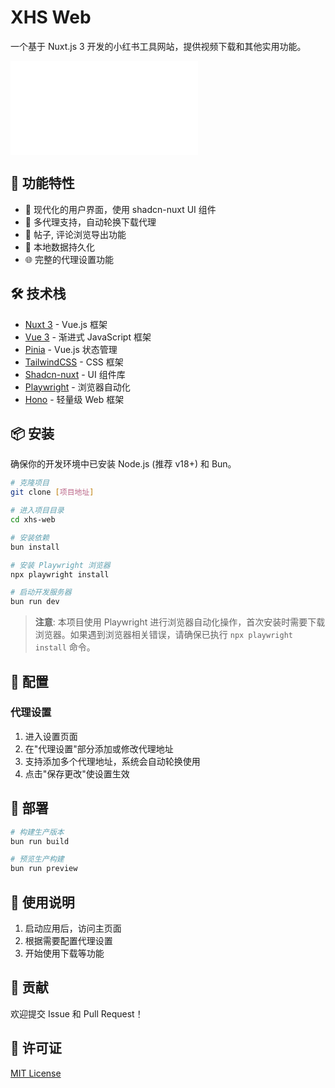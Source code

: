 # XHS Web

一个基于 Nuxt.js 3 开发的小红书工具网站，提供视频下载和其他实用功能。

<iframe src="//player.bilibili.com/player.html?isOutside=true&aid=114258075452655&bvid=BV1HMZsYoEtg&cid=29172302243&p=1" scrolling="no" border="0" frameborder="no" framespacing="0" allowfullscreen="true"></iframe>

## 🚀 功能特性

- 📱 现代化的用户界面，使用 shadcn-nuxt UI 组件
- 🔄 多代理支持，自动轮换下载代理
- 🎯 帖子, 评论浏览导出功能
- 💾 本地数据持久化
- 🌐 完整的代理设置功能

## 🛠️ 技术栈

- [Nuxt 3](https://nuxt.com/) - Vue.js 框架
- [Vue 3](https://vuejs.org/) - 渐进式 JavaScript 框架
- [Pinia](https://pinia.vuejs.org/) - Vue.js 状态管理
- [TailwindCSS](https://tailwindcss.com/) - CSS 框架
- [Shadcn-nuxt](https://www.shadcn-vue.com/) - UI 组件库
- [Playwright](https://playwright.dev/) - 浏览器自动化
- [Hono](https://hono.dev/) - 轻量级 Web 框架

## 📦 安装

确保你的开发环境中已安装 Node.js (推荐 v18+) 和 Bun。

```bash
# 克隆项目
git clone [项目地址]

# 进入项目目录
cd xhs-web

# 安装依赖
bun install

# 安装 Playwright 浏览器
npx playwright install

# 启动开发服务器
bun run dev
```

> **注意**: 本项目使用 Playwright 进行浏览器自动化操作，首次安装时需要下载浏览器。如果遇到浏览器相关错误，请确保已执行 `npx playwright install` 命令。

## 🔧 配置

### 代理设置

1. 进入设置页面
2. 在"代理设置"部分添加或修改代理地址
3. 支持添加多个代理地址，系统会自动轮换使用
4. 点击"保存更改"使设置生效

## 🚀 部署

```bash
# 构建生产版本
bun run build

# 预览生产构建
bun run preview
```

## 📝 使用说明

1. 启动应用后，访问主页面
2. 根据需要配置代理设置
3. 开始使用下载等功能

## 🤝 贡献

欢迎提交 Issue 和 Pull Request！

## 📄 许可证

[MIT License](LICENSE)
